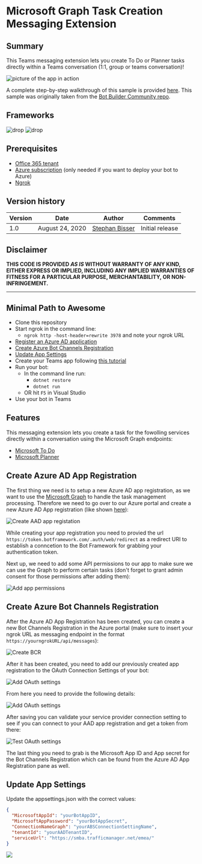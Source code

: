 # Microsoft Graph Task Creation Messaging Extension

## Summary

This Teams messaging extension lets you create To Do or Planner tasks directly within a Teams conversation (1:1, group or teams conversation)!

![picture of the app in action](docs/MsgExt0.png)

A complete step-by-step walkthrough of this sample is provided [here](https://bisser.io/bot-framework-teams-messaging-extensions-walkthrough/).
This sample was originally taken from the [Bot Builder Community repo](https://github.com/BotBuilderCommunity/botbuilder-community-dotnet).

## Frameworks

![drop](https://img.shields.io/badge/Bot&nbsp;Framework-4.9-green.svg)
![drop](https://img.shields.io/badge/.NET&nbsp;Core-3.1-green.svg)

## Prerequisites

* [Office 365 tenant](https://dev.office.com/sharepoint/docs/spfx/set-up-your-development-environment)
* [Azure subscription](https://azure.microsoft.com/en-us/free/) (only needed if you want to deploy your bot to Azure)
* [Ngrok](https://ngrok.com/)

## Version history

Version|Date|Author|Comments
-------|----|----|--------
1.0|August 24, 2020|[Stephan Bisser](https://bisser.io)|Initial release

## Disclaimer

**THIS CODE IS PROVIDED *AS IS* WITHOUT WARRANTY OF ANY KIND, EITHER EXPRESS OR IMPLIED, INCLUDING ANY IMPLIED WARRANTIES OF FITNESS FOR A PARTICULAR PURPOSE, MERCHANTABILITY, OR NON-INFRINGEMENT.**

---

## Minimal Path to Awesome

* Clone this repository
* Start ngrok in the command line:
  * `ngrok http -host-header=rewrite 3978` and note your ngrok URL
* [Register an Azure AD application](#Create-Azure-AD-App-Registration)
* [Create Azure Bot Channels Registration](#Create-Azure-Bot-Channels-Registration)
* [Update App Settings](#Update-App-Settings)
* Create your Teams app following [this tutorial](https://docs.microsoft.com/en-us/microsoftteams/platform/concepts/deploy-and-publish/apps-upload)
* Run your bot:
  * In the command line run:
    * `dotnet restore`
    * `dotnet run`
  * OR hit `F5` in Visual Studio
* Use your bot in Teams

## Features

This messaging extension lets you create a task for the fowolling services directly within a conversation using the Microsoft Graph endpoints:

* [Microsoft To Do](https://todo.microsoft.com/tasks/)
* [Microsoft Planner](https://tasks.office.com/SolvionAT.onmicrosoft.com/en-US/Home/Planner/)

## Create Azure AD App Registration

The first thing we need is to setup a new Azure AD app registration, as we want to use the [Microsoft Graph](https://docs.microsoft.com/en-us/graph/overview) to handle the task management processing. Therefore we need to go over to our Azure portal and create a new Azure AD App registration (like shown [here](https://docs.microsoft.com/en-us/azure/active-directory/develop/howto-create-service-principal-portal#create-an-azure-active-directory-application)):

![Create AAD app registation](docs/msgExt1.png)

While creating your app registration you need to provied the url `https://token.botframework.com/.auth/web/redirect` as a redirect URI to establish a conncetion to the Bot Framework for grabbing your authentication token.

Next up, we need to add some API permissions to our app to make sure we can use the Graph to perform certain tasks (don't forget to grant admin consent for those permissions after adding them):

![Add app permissions](docs/msgExt2.png)

## Create Azure Bot Channels Registration

After the Azure AD App Registration has been created, you can create a new Bot Channels Registration in the Azure portal (make sure to insert your ngrok URL as messaging endpoint in the format `https://yourngrokURL/api/messages`):

![Create BCR](docs/msgExt3.png)

After it has been created, you need to add our previously created app registration to the OAuth Connection Settings of your bot:

![Add OAuth settings](docs/msgExt4.png)

From here you need to provide the following details:

![Add OAuth settings](docs/msgExt5.png)

After saving you can validate your service provider connection setting to see if you can connect to your AAD app registration and get a token from there:

![Test OAuth settings](docs/msgExt6.png)

The last thing you need to grab is the Microsoft App ID and App secret for the Bot Channels Registration which can be found from the Azure AD App Registration pane as well.

## Update App Settings

Update the appsettings.json with the correct values:

```json
{
  "MicrosoftAppId": "yourBotAppID",
  "MicrosoftAppPassword": "yourBotAppSecret",
  "ConnectionNameGraph": "yourABSConnectionSettingName",
  "tenantId": "yourAADTenantID",
  "serviceUrl": "https://smba.trafficmanager.net/emea/"
}
```

<img src="https://telemetry.sharepointpnp.com/teams-dev-samples/samples/msgext-graph-task-creation" />
